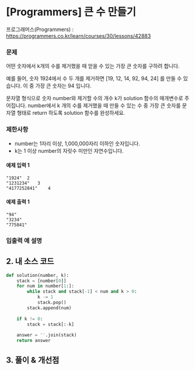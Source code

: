 # [Programmers] 큰 수 만들기

프로그래머스(Programmers) :  https://programmers.co.kr/learn/courses/30/lessons/42883

### 문제

어떤 숫자에서 k개의 수를 제거했을 때 얻을 수 있는 가장 큰 숫자를 구하려 합니다.

예를 들어, 숫자 1924에서 수 두 개를 제거하면 [19, 12, 14, 92, 94, 24] 를 만들 수 있습니다. 이 중 가장 큰 숫자는 94 입니다.

문자열 형식으로 숫자 number와 제거할 수의 개수 k가 solution 함수의 매개변수로 주어집니다. number에서 k 개의 수를 제거했을 때 만들 수 있는 수 중 가장 큰 숫자를 문자열 형태로 return 하도록 solution 함수를 완성하세요.

### 제한사항

- number는 1자리 이상, 1,000,000자리 이하인 숫자입니다.
- k는 1 이상 number의 자릿수 미만인 자연수입니다.

#### 예제 입력 1

```  
"1924"	2
"1231234"	3
"4177252841"	4
```  

#### 예제 출력 1

```  
"94"
"3234"
"775841"
```  

### 입출력 예 설명


## 2. 내 소스 코드

```python  
def solution(number, k):
    stack = [number[0]]
    for num in number[1:]:
        while stack and stack[-1] < num and k > 0:
            k -= 1
            stack.pop()
        stack.append(num)
        
    if k != 0:
        stack = stack[:-k]
    
    answer = ''.join(stack)
    return answer
```  



## 3. 풀이 & 개선점